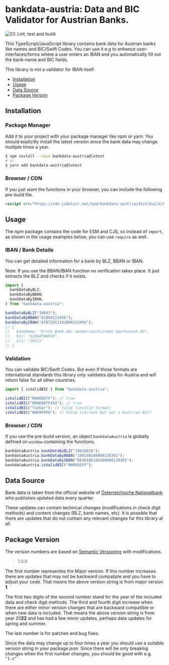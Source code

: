 # bankdata-austria: Data and BIC Validator for Austrian Banks.

![CI: Lint, test and build](https://github.com/kirnbauer/bankdata-austria/workflows/Lint,%20test%20and%20build/badge.svg?branch=main)

This TypeScript/JavaScript library contains bank data for Austrian banks like
names and BIC/Swift Codes. You can use it e.g to enhance
user-interfaces/forms where a user enters an IBAN and you automatically fill
out the bank-name and BIC fields.

This library is not a validator for IBAN itself.

- [Installation](#installation)
- [Usage](#usage)
- [Data Source](#data-source)
- [Package Version](#package-version)

## Installation

### Package Manager

Add it to your project with your package manager like npm or yarn. You should
explicitly install the latest version since the bank data may change multiple
times a year.

```sh
$ npm install --save bankdata-austria@latest
# or
$ yarn add bankdata-austria@latest
```

### Browser / CDN

If you just want the functions in your browser, you can include the following
pre-build file.

```html
<script src="https://cdn.jsdelivr.net/npm/bankdata-austria/dist/build/browser.js"></script>
```

## Usage

The npm package contains the code for ESM and CJS, so instead of `import`, as
shown in the usage examples below, you can use `require` as well.

### IBAN / Bank Details

You can get detailed information for a bank by BLZ, BBAN or IBAN.

Note: If you use the BBAN/IBAN function no verification takes place. It just
extracts the BLZ and checks if it exists.

```javascript
import {
  bankDataByBLZ,
  bankDataByBBAN,
  bankDataByIBAN,
} from "bankdata-austria";

bankDataByBLZ("19043");
bankDataByBBAN("02000123456");
bankDataByIBAN("AT872011102000123456");
// {
//   bankName: "Erste Bank der oesterreichischen Sparkassen AG",
//   bic: "GIBAATWWXXX",
//   blz: "20111"
// }
```

### Validation

You can validate BIC/Swift Codes. But even if those formats are international
standards this library only validates data for Austria and will return false
for all other countries.

```javascript
import { isValidBIC } from "bankdata-austria";

isValidBIC("MARKDEFF"); // true
isValidBIC("MARKDEFFXXX"); // true
isValidBIC("foobar"); // false (invalid format)
isValidBIC("BNPAFRPH"); // false (corrent but not a Austrian BIC)
```

### Browser / CDN

If you use the pre-build version, an object `bankdataAustria` is globally
defined on `window` containing the functions.

```javascript
bankdataAustria.bankDataByBLZ("10010010");
bankdataAustria.bankDataByBBAN("100100100000138301");
bankdataAustria.bankDataByIBAN("DE48100100100000138301");
bankdataAustria.isValidBIC("MARKDEFF");
```

## Data Source

Bank data is taken from the official website of
[Österreichische Nationalbank
](https://www.bundesbank.de/en/tasks/payment-systems/services/bank-sort-codes/download-bank-sort-codes-626218)
who publishes updated data every quarter.

These updates can contain technical changes (modifications in check digit
methods) and content changes (BLZ, bank names, etc). It is possible that there
are updates that do not contain any relevant changes for this library at all.

## Package Version

The version numbers are based on [Semantic Versioning](https://semver.org/)
with modifications.

> 1.0.0

The first number representes the Major version. If this number increases there
are updates that may not be backward compatiple and you have to adjust your
code. That means the above version string is from major version **1**.

The first two digits of the second number stand for the year of the included
data and check digit methods. The third and fourth digit increase when there
are either minor version changes that are backward compatible or when new data
is included. That means the above version string is from year 20**22** and
has had a few minor updates, perhaps data updates for spring and summer.

The last number is for patches and bug fixes.

Since the data may change up to four times a year you should use a suitable
version string in your package.json. Since there will be only breaking changes
when the first number changes, you should be good with e.g. `"1.x"`
